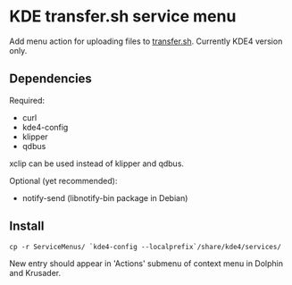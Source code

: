 # KDE transfer.sh service menu

Add menu action for uploading files to [transfer.sh](https://transfer.sh/).
Currently KDE4 version only.

## Dependencies

Required:

* curl
* kde4-config
* klipper
* qdbus

xclip can be used instead of klipper and qdbus.

Optional (yet recommended):

* notify-send (libnotify-bin package in Debian)

## Install

```
cp -r ServiceMenus/ `kde4-config --localprefix`/share/kde4/services/
```

New entry should appear in 'Actions' submenu of context menu in Dolphin and Krusader.
